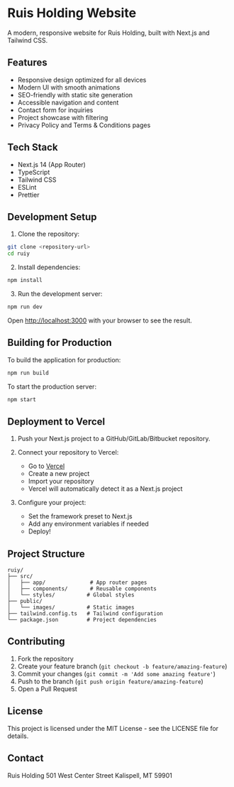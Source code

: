 # Ruis Holding Website

A modern, responsive website for Ruis Holding, built with Next.js and Tailwind CSS.

## Features

- Responsive design optimized for all devices
- Modern UI with smooth animations
- SEO-friendly with static site generation
- Accessible navigation and content
- Contact form for inquiries
- Project showcase with filtering
- Privacy Policy and Terms & Conditions pages

## Tech Stack

- Next.js 14 (App Router)
- TypeScript
- Tailwind CSS
- ESLint
- Prettier

## Development Setup

1. Clone the repository:
```bash
git clone <repository-url>
cd ruiy
```

2. Install dependencies:
```bash
npm install
```

3. Run the development server:
```bash
npm run dev
```

Open [http://localhost:3000](http://localhost:3000) with your browser to see the result.

## Building for Production

To build the application for production:

```bash
npm run build
```

To start the production server:

```bash
npm start
```

## Deployment to Vercel

1. Push your Next.js project to a GitHub/GitLab/Bitbucket repository.

2. Connect your repository to Vercel:
   - Go to [Vercel](https://vercel.com)
   - Create a new project
   - Import your repository
   - Vercel will automatically detect it as a Next.js project

3. Configure your project:
   - Set the framework preset to Next.js
   - Add any environment variables if needed
   - Deploy!

## Project Structure

```
ruiy/
├── src/
│   ├── app/              # App router pages
│   ├── components/       # Reusable components
│   └── styles/          # Global styles
├── public/
│   └── images/          # Static images
├── tailwind.config.ts   # Tailwind configuration
└── package.json         # Project dependencies
```

## Contributing

1. Fork the repository
2. Create your feature branch (`git checkout -b feature/amazing-feature`)
3. Commit your changes (`git commit -m 'Add some amazing feature'`)
4. Push to the branch (`git push origin feature/amazing-feature`)
5. Open a Pull Request

## License

This project is licensed under the MIT License - see the LICENSE file for details.

## Contact

Ruis Holding
501 West Center Street
Kalispell, MT 59901
